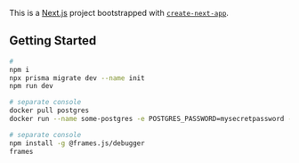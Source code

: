 This is a [Next.js](https://nextjs.org/) project bootstrapped with [`create-next-app`](https://github.com/vercel/next.js/tree/canary/packages/create-next-app).

## Getting Started

```bash
#
npm i
npx prisma migrate dev --name init
npm run dev

# separate console
docker pull postgres
docker run --name some-postgres -e POSTGRES_PASSWORD=mysecretpassword -p 5432:5432 -d postgres

# separate console
npm install -g @frames.js/debugger
frames
```